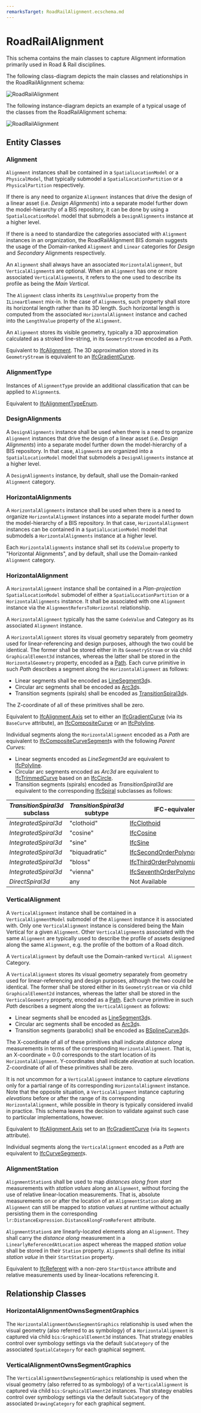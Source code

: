 ```yaml
---
remarksTarget: RoadRailAlignment.ecschema.md
---
```


# RoadRailAlignment

This schema contains the main classes to capture Alignment information primarily used in Road & Rail disciplines.

The following class-diagram depicts the main classes and relationships in the RoadRailAlignment schema:

![RoadRailAlignment](./media/RoadRailAlignment-classes.png)

The following instance-diagram depicts an example of a typical usage of the classes from the RoadRailAlignment schema:

![RoadRailAlignment](./media/RoadRailAlignment-instances.png)

## Entity Classes

### Alignment

`Alignment` instances shall be contained in a `SpatialLocationModel` or a `PhysicalModel`, that typically submodel a `SpatialLocationPartition` or a `PhysicalPartition` respectively. 

If there is any need to organize `Alignment` instances that drive the design of a linear asset (i.e. *Design Alignments*) into a separate model further down the model-hierarchy of a BIS repository, it can be done by using a `SpatialLocationModel` model that submodels a `DesignAlignments` instance at a higher level.

If there is a need to standardize the categories associated with `Alignment` instances in an organization, the RoadRailAlignment BIS domain suggests the usage of the Domain-ranked `Alignment` and `Linear` categories for *Design* and *Secondary* Alignments respectively.

An `Alignment` shall always have an associated `HorizontalAlignment`, but `VerticalAlignment`s are optional. When an `Alignment` has one or more associated `VerticalAlignment`s, it refers to the one used to describe its profile as being the *Main Vertical*.

The `Alignment` class inherits its `LengthValue` property from the `ILinearElement` mix-in. In the case of `Alignment`s, such property shall store its horizontal length rather than its 3D length. Such horizontal length is computed from the associated `HorizontalAlignment` instance and cached into the `LengthValue` property of the `Alignment`.

An `Alignment` stores its visible geometry, typically a 3D approximation calculated as a stroked line-string, in its `GeometryStream` encoded as a *Path*.

Equivalent to [IfcAlignment](https://standards.buildingsmart.org/IFC/RELEASE/IFC4_3/HTML/lexical/IfcAlignment.htm). The 3D approximation stored in its `GeometryStream` is equivalent to an [IfcGradientCurve](https://standards.buildingsmart.org/IFC/RELEASE/IFC4_3/HTML/lexical/IfcGradientCurve.htm).

### AlignmentType

Instances of `AlignmentType` provide an additional classification that can be applied to `Alignment`s.

Equivalent to [IfcAlignmentTypeEnum](https://standards.buildingsmart.org/IFC/RELEASE/IFC4_3/HTML/lexical/IfcAlignmentTypeEnum.htm).

### DesignAlignments

A `DesignAlignments` instance shall be used when there is a need to organize `Alignment` instances that drive the design of a linear asset (i.e. *Design Alignments*) into a separate model further down the model-hierarchy of a BIS repository. In that case, `Alignment`s are organized into a `SpatialLocationModel` model that submodels a `DesignAlignments` instance at a higher level.

A `DesignAlignments` instance, by default, shall use the Domain-ranked `Alignment` category.

### HorizontalAlignments

A `HorizontalAlignments` instance shall be used when there is a need to organize `HorizontalAlignment` instances into a separate model further down the model-hierarchy of a BIS repository. In that case, `HorizontalAlignment` instances can be contained in a `SpatialLocationModel` model that submodels a `HorizontalAlignments` instance at a higher level.

Each `HorizontalAlignments` instance shall set its `CodeValue` property to "Horizontal Alignments", and by default, shall use the Domain-ranked `Alignment` category.

### HorizontalAlignment

A `HorizontalAlignment` instance shall be contained in a *Plan-projection* `SpatialLocationModel` submodel of either a `SpatialLocationPartition` or a `HorizontalAlignments` instance. It shall be associated with one `Alignment` instance via the `AlignmentRefersToHorizontal` relationship.

A `HorizontalAlignment` typically has the same `CodeValue` and Category as its associated `Alignment` instance.

A `HorizontalAlignment` stores its visual geometry separately from geometry used for linear-referencing and design purposes, although the two could be identical. The former shall be stored either in its `GeometryStream` or via child `GraphicalElement3d` instances, whereas the latter shall be stored in the `HorizontalGeometry` property, encoded as a [Path](https://www.itwinjs.org/reference/core-geometry/curve/path/). Each curve primitive in such *Path* describes a segment along the `HorizontalAlignment` as follows:

- Linear segments shall be encoded as [LineSegment3d](https://www.itwinjs.org/reference/core-geometry/curve/linesegment3d/)s.
- Circular arc segments shall be encoded as [Arc3d](https://www.itwinjs.org/reference/core-geometry/curve/arc3d/)s.
- Transition segments (spirals) shall be encoded as [TransitionSpiral3d](https://www.itwinjs.org/reference/core-geometry/curve/transitionspiral3d/)s.

The Z-coordinate of all of these primitives shall be zero.

Equivalent to [IfcAlignment.Axis](https://standards.buildingsmart.org/IFC/RELEASE/IFC4_3/HTML/lexical/IfcAlignment.htm) set to either an [IfcGradientCurve](https://standards.buildingsmart.org/IFC/RELEASE/IFC4_3/HTML/lexical/IfcGradientCurve.htm) (via its `BaseCurve` attribute), an [IfcCompositeCurve](https://standards.buildingsmart.org/IFC/RELEASE/IFC4_3/HTML/lexical/IfcCompositeCurve.htm) or an [IfcPolyline](https://standards.buildingsmart.org/IFC/RELEASE/IFC4_3/HTML/lexical/IfcPolyline.htm).

Individual segments along the `HorizontalAlignment` encoded as a *Path* are equivalent to [IfcCompositeCurveSegment](https://standards.buildingsmart.org/IFC/RELEASE/IFC4_3/HTML/lexical/IfcCompositeCurveSegment.htm)s with the following *Parent Curve*s:

- Linear segments encoded as *LineSegment3d* are equivalent to [IfcPolyline](https://standards.buildingsmart.org/IFC/RELEASE/IFC4_3/HTML/lexical/IfcPolyline.htm).
- Circular arc segments encoded as *Arc3d* are equivalent to [IfcTrimmedCurve](https://standards.buildingsmart.org/IFC/RELEASE/IFC4_3/HTML/lexical/IfcTrimmedCurve.htm) based on an [IfcCircle](https://standards.buildingsmart.org/IFC/RELEASE/IFC4_3/HTML/lexical/IfcCircle.htm).
- Transition segments (spirals) encoded as *TransitionSpiral3d* are equivalent to the corresponding [IfcSpiral](https://standards.buildingsmart.org/IFC/RELEASE/IFC4_3/HTML/lexical/IfcSpiral.htm) subclasses as follows:

| *TransitionSpiral3d* subclass | *TransitionSpiral3d* subtype | IFC-equivalent |
| ----------------------------- | ---------------------------- | -------------- |
| *IntegratedSpiral3d* | "clothoid" | [IfcClothoid](https://standards.buildingsmart.org/IFC/RELEASE/IFC4_3/HTML/lexical/IfcClothoid.htm) |
| *IntegratedSpiral3d* | "cosine" | [IfcCosine](https://standards.buildingsmart.org/IFC/RELEASE/IFC4_3/HTML/lexical/IfcCosine.htm) |
| *IntegratedSpiral3d* | "sine" | [IfcSine](https://standards.buildingsmart.org/IFC/RELEASE/IFC4_3/HTML/lexical/IfcSine.htm) |
| *IntegratedSpiral3d* | "biquadratic" | [IfcSecondOrderPolynomialSpiral](https://standards.buildingsmart.org/IFC/RELEASE/IFC4_3/HTML/lexical/IfcSecondOrderPolynomialSpiral.htm) |
| *IntegratedSpiral3d* | "bloss" | [IfcThirdOrderPolynomialSpiral](https://standards.buildingsmart.org/IFC/RELEASE/IFC4_3/HTML/lexical/IfcThirdOrderPolynomialSpiral.htm) |
| *IntegratedSpiral3d* | "vienna" | [IfcSeventhOrderPolynomialSpiral](https://standards.buildingsmart.org/IFC/RELEASE/IFC4_3/HTML/lexical/IfcSeventhOrderPolynomialSpiral.htm) |
| *DirectSpiral3d* | any | Not Available |

### VerticalAlignment

A `VerticalAlignment` instance shall be contained in a `VerticalAlignmentModel` submodel of the `Alignment` instance it is associated with. Only one `VerticalAlignment` instance is considered being the Main Vertical for a given `Alignment`. Other `VerticalAlignment`s associated with the same `Alignment` are typically used to describe the profile of assets designed along the same `Alignment`, e.g. the profile of the bottom of a Road ditch.

A `VerticalAlignment` by default use the Domain-ranked `Vertical Alignment` Category.

A `VerticalAlignment` stores its visual geometry separately from geometry used for linear-referencing and design purposes, although the two could be identical. The former shall be stored either in its `GeometryStream` or via child `GraphicalElement2d` instances, whereas the latter shall be stored in the `VerticalGeometry` property, encoded as a [Path](https://www.itwinjs.org/reference/core-geometry/curve/path/). Each curve primitive in such *Path* describes a segment along the `VerticalAlignment` as follows:

- Linear segments shall be encoded as [LineSegment3d](https://www.itwinjs.org/reference/core-geometry/curve/linesegment3d/)s.
- Circular arc segments shall be encoded as [Arc3d](https://www.itwinjs.org/reference/core-geometry/curve/arc3d/)s.
- Transition segments (parabolic) shall be encoded as [BSplineCurve3d](https://www.itwinjs.org/reference/core-geometry/bspline/bsplinecurve3d/)s.

The X-coordinate of all of these primitives shall indicate *distance along* measurements in terms of the corresponding `HorizontalAlignment`. That is, an X-coordinate = 0.0 corresponds to the start location of its `HorizontalAlignment`. Y-coordinates shall indicate *elevation* at such location. Z-coordinate of all of these primitives shall be zero. 

It is not uncommon for a `VerticalAlignment` instance to capture *elevations* only for a partial range of its corresponding `HorizontalAlignment` instance. Note that the opposite situation, a `VerticalAlignment` instance capturing *elevations* before or after the range of its corresponding `HorizontalAlignment`, while possible in theory is typically considered invalid in practice. This schema leaves the decision to validate against such case to particular implementations, however.

Equivalent to [IfcAlignment.Axis](https://standards.buildingsmart.org/IFC/RELEASE/IFC4_3/HTML/lexical/IfcAlignment.htm) set to an [IfcGradientCurve](https://standards.buildingsmart.org/IFC/RELEASE/IFC4_3/HTML/lexical/IfcGradientCurve.htm) (via its `Segments` attribute).

Individual segments along the `VerticalAlignment` encoded as a *Path* are equivalent to [IfcCurveSegment](https://standards.buildingsmart.org/IFC/RELEASE/IFC4_3/HTML/lexical/IfcCurveSegment.htm)s.

### AlignmentStation

`AlignmentStation`s shall be used to map *distances along from start* measurements with *station values* along an `Alignment`, without forcing the use of relative linear-location measurements. That is, absolute measurements on or after the location of an `AlignmentStation` along an `Alignment` can still be mapped to *station values* at runtime without actually persisting them in the corresponding `lr:DistanceExpression.DistanceAlongFromReferent` attribute.

`AlignmentStation`s are linearly-located elements along an `Alignment`. They shall carry the *distance along* measurement in a `LinearlyReferencedAtLocation` aspect whereas the mapped *station value* shall be stored in their `Station` property. `Alignment`s shall define its initial *station value* in their `StartStation` property.

Equivalent to [IfcReferent](https://standards.buildingsmart.org/IFC/RELEASE/IFC4_3/HTML/lexical/IfcReferent.htm) with a non-zero `StartDistance` attribute and relative measurements used by linear-locations referencing it.

## Relationship Classes

### HorizontalAlignmentOwnsSegmentGraphics

The `HorizontalAlignmentOwnsSegmentGraphics` relationship is used when the visual geometry (also referred to as symbology) of a `HorizontalAlignment` is captured via child `bis:GraphicalElement3d` instances. That strategy enables control over symbology settings via the default `SubCategory` of the associated `SpatialCategory` for each graphical segment.

### VerticalAlignmentOwnsSegmentGraphics

The `VerticalAlignmentOwnsSegmentGraphics` relationship is used when the visual geometry (also referred to as symbology) of a `VerticalAlignment` is captured via child `bis:GraphicalElement2d` instances. That strategy enables control over symbology settings via the default `SubCategory` of the associated `DrawingCategory` for each graphical segment.